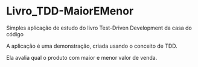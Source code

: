 # Livro_TDD-MaiorEMenor
Simples aplicação de estudo do livro Test-Driven Development da casa do código

A aplicação é uma demonstração, criada usando o conceito de TDD.

Ela avalia qual o produto com maior e menor valor de venda.
